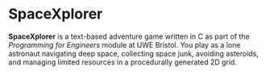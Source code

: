 # SpaceXplorer

**SpaceXplorer** is a text-based adventure game written in C as part of the *Programming for Engineers* module at UWE Bristol. You play as a lone astronaut navigating deep space, collecting space junk, avoiding asteroids, and managing limited resources in a procedurally generated 2D grid.
